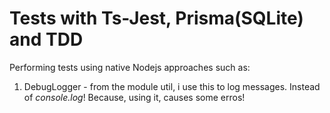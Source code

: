 # Tests with Ts-Jest, Prisma(SQLite) and TDD

Performing tests using native Nodejs approaches such as: 
1. DebugLogger - from the module util, i use this to log messages. Instead of *console.log*! Because, using it, causes some erros!
